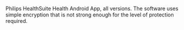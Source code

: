 Philips HealthSuite Health Android App, all versions. The software uses simple encryption that is not strong enough for the level of protection required.